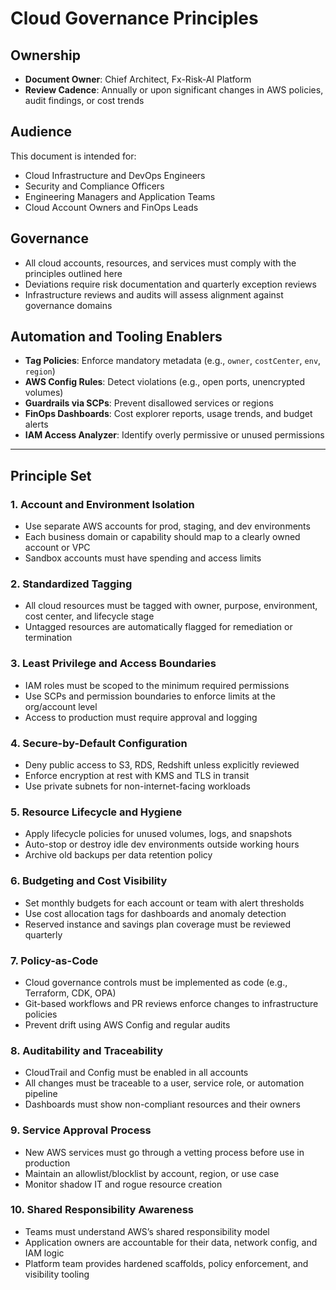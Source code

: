 # Cloud Governance Principles

## Ownership

- **Document Owner**: Chief Architect, Fx-Risk-AI Platform  
- **Review Cadence**: Annually or upon significant changes in AWS policies, audit findings, or cost trends

## Audience

This document is intended for:

- Cloud Infrastructure and DevOps Engineers  
- Security and Compliance Officers  
- Engineering Managers and Application Teams  
- Cloud Account Owners and FinOps Leads

## Governance

- All cloud accounts, resources, and services must comply with the principles outlined here  
- Deviations require risk documentation and quarterly exception reviews  
- Infrastructure reviews and audits will assess alignment against governance domains

## Automation and Tooling Enablers

- **Tag Policies**: Enforce mandatory metadata (e.g., `owner`, `costCenter`, `env`, `region`)  
- **AWS Config Rules**: Detect violations (e.g., open ports, unencrypted volumes)  
- **Guardrails via SCPs**: Prevent disallowed services or regions  
- **FinOps Dashboards**: Cost explorer reports, usage trends, and budget alerts  
- **IAM Access Analyzer**: Identify overly permissive or unused permissions

---

## Principle Set

### 1. Account and Environment Isolation

- Use separate AWS accounts for prod, staging, and dev environments  
- Each business domain or capability should map to a clearly owned account or VPC  
- Sandbox accounts must have spending and access limits

### 2. Standardized Tagging

- All cloud resources must be tagged with owner, purpose, environment, cost center, and lifecycle stage  
- Untagged resources are automatically flagged for remediation or termination

### 3. Least Privilege and Access Boundaries

- IAM roles must be scoped to the minimum required permissions  
- Use SCPs and permission boundaries to enforce limits at the org/account level  
- Access to production must require approval and logging

### 4. Secure-by-Default Configuration

- Deny public access to S3, RDS, Redshift unless explicitly reviewed  
- Enforce encryption at rest with KMS and TLS in transit  
- Use private subnets for non-internet-facing workloads

### 5. Resource Lifecycle and Hygiene

- Apply lifecycle policies for unused volumes, logs, and snapshots  
- Auto-stop or destroy idle dev environments outside working hours  
- Archive old backups per data retention policy

### 6. Budgeting and Cost Visibility

- Set monthly budgets for each account or team with alert thresholds  
- Use cost allocation tags for dashboards and anomaly detection  
- Reserved instance and savings plan coverage must be reviewed quarterly

### 7. Policy-as-Code

- Cloud governance controls must be implemented as code (e.g., Terraform, CDK, OPA)  
- Git-based workflows and PR reviews enforce changes to infrastructure policies  
- Prevent drift using AWS Config and regular audits

### 8. Auditability and Traceability

- CloudTrail and Config must be enabled in all accounts  
- All changes must be traceable to a user, service role, or automation pipeline  
- Dashboards must show non-compliant resources and their owners

### 9. Service Approval Process

- New AWS services must go through a vetting process before use in production  
- Maintain an allowlist/blocklist by account, region, or use case  
- Monitor shadow IT and rogue resource creation

### 10. Shared Responsibility Awareness

- Teams must understand AWS’s shared responsibility model  
- Application owners are accountable for their data, network config, and IAM logic  
- Platform team provides hardened scaffolds, policy enforcement, and visibility tooling
